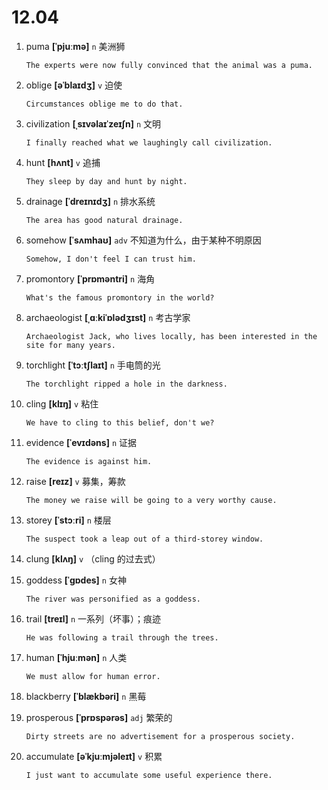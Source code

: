 # 12.04



1. puma **[ˈpjuːmə]** `n` 美洲狮
    ```
    The experts were now fully convinced that the animal was a puma.
    
    ```

2. oblige **[əˈblaɪdʒ]** `v` 迫使
    ```
    Circumstances oblige me to do that.
    
    ```

3. civilization **[ˌsɪvəlaɪˈzeɪʃn]** `n` 文明
    ```
    I finally reached what we laughingly call civilization.
    
    ```

4. hunt **[hʌnt]** `v` 追捕
    ```
    They sleep by day and hunt by night.
    
    ```

5. drainage **[ˈdreɪnɪdʒ]** `n` 排水系统
    ```
    The area has good natural drainage.
    
    ```

6. somehow **[ˈsʌmhaʊ]** `adv` 不知道为什么，由于某种不明原因
    ```
    Somehow, I don't feel I can trust him.
    
    ```

7. promontory **[ˈprɒməntri]** `n` 海角
    ```
    What's the famous promontory in the world?
    
    ```

8. archaeologist **[ˌɑːkiˈɒlədʒɪst]** `n` 考古学家
    ```
    Archaeologist Jack, who lives locally, has been interested in the site for many years.
    
    ```

9. torchlight **[ˈtɔːtʃlaɪt]** `n` 手电筒的光
    ```
    The torchlight ripped a hole in the darkness.
    
    ```

10. cling **[klɪŋ]** `v` 粘住
    ```
    We have to cling to this belief, don't we?
    
    ```

11. evidence **[ˈevɪdəns]** `n` 证据
    ```
    The evidence is against him.
    
    ```

12. raise **[reɪz]** `v` 募集，筹款
    ```
    The money we raise will be going to a very worthy cause.
    
    ```

13. storey **[ˈstɔːri]** `n` 楼层
    ```
    The suspect took a leap out of a third-storey window.
    
    ```

14. clung **[klʌŋ]** `v` （cling 的过去式）

15. goddess **[ˈɡɒdes]** `n` 女神
    ```
    The river was personified as a goddess.
    
    ```

16. trail **[treɪl]** `n` 一系列（坏事）；痕迹
    ```
    He was following a trail through the trees.
    
    ```

17. human **[ˈhjuːmən]** `n` 人类
    ```
    We must allow for human error.
    
    ```

18. blackberry **[ˈblækbəri]** `n` 黑莓

19. prosperous **[ˈprɒspərəs]** `adj` 繁荣的
    ```
    Dirty streets are no advertisement for a prosperous society.
    
    ```

20. accumulate **[əˈkjuːmjəleɪt]** `v` 积累
    ```
    I just want to accumulate some useful experience there.
    
    ```
